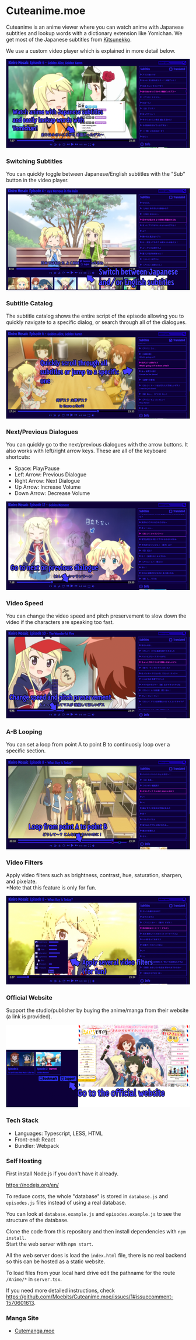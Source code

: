 # Cuteanime.moe

Cuteanime is an anime viewer where you can watch anime with Japanese subtitles and lookup words with a dictionary extension like Yomichan. We get most of 
the Japanese subtitles from [Kitsunekko](https://kitsunekko.net).

We use a custom video player which is explained in more detail below.

<img src="assets/images/about.png">

### Switching Subtitles

You can quickly toggle between Japanese/English subtitles with the "Sub" button in the video player.

<img src="assets/images/switchingsubtitles.png">

### Subtitle Catalog

The subtitle catalog shows the entire script of the episode allowing you to quickly navigate to a specific dialog, or 
search through all of the dialogues.

<img src="assets/images/subtitlecatalog.png">

### Next/Previous Dialogues

You can quickly go to the next/previous dialogues with the arrow buttons. It also works with left/right arrow keys. 
These are all of the keyboard shortcuts:

- Space: Play/Pause
- Left Arrow: Previous Dialogue
- Right Arrow: Next Dialogue
- Up Arrow: Increase Volume
- Down Arrow: Decrease Volume

<img src="assets/images/nextdialogue.png">

### Video Speed

You can change the video speed and pitch preservement to slow down the video if the characters are speaking 
too fast.

<img src="assets/images/videospeed.png">

### A-B Looping

You can set a loop from point A to point B to continuosly loop over a specific section.

<img src="assets/images/abloop.png">

### Video Filters

Apply video filters such as brightness, contrast, hue, saturation, sharpen, and pixelate. \
*Note that this feature is only for fun.

<img src="assets/images/videofilters.png">

### Official Website

Support the studio/publisher by buying the anime/manga from their website (a link is provided). 

<img src="assets/images/officialwebsite.png">

### Tech Stack

- Languages: Typescript, LESS, HTML
- Front-end: React 
- Bundler: Webpack

### Self Hosting

First install Node.js if you don't have it already. 

https://nodejs.org/en/

To reduce costs, the whole "database" is stored in `database.js` and `episodes.js` files instead of using a 
real database.

You can look at `database.example.js` and `episodes.example.js` to see the structure of the database.

Clone the code from this repository and then install dependencies with `npm install`. \
Start the web server with `npm start`. 

All the web server does is load the `index.html` file, there is no real backend so this can be hosted as a static 
website. 

To load files from your local hard drive edit the pathname for the route `/Anime/*` in `server.tsx`.

If you need more detailed instructions, check https://github.com/Moebits/Cuteanime.moe/issues/1#issuecomment-1570601613.

### Manga Site
- [Cutemanga.moe](https://github.com/Moebits/Cutemanga.moe)
